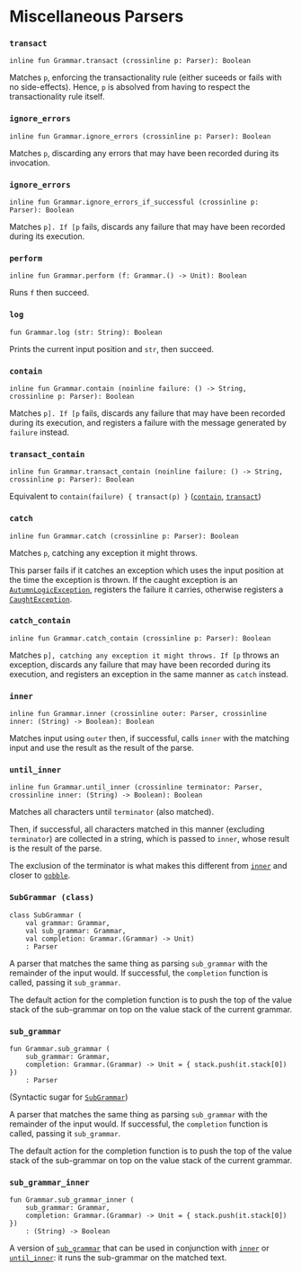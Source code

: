 # Miscellaneous Parsers

### `transact`

    inline fun Grammar.transact (crossinline p: Parser): Boolean

Matches `p`, enforcing the transactionality rule (either suceeds or fails with no side-effects).
Hence, `p` is absolved from having to respect the transactionality rule itself.

### `ignore_errors`

    inline fun Grammar.ignore_errors (crossinline p: Parser): Boolean

Matches `p`, discarding any errors that may have been recorded during its invocation.

### `ignore_errors`

    inline fun Grammar.ignore_errors_if_successful (crossinline p: Parser): Boolean

Matches `p]. If [p` fails, discards any failure that may have been recorded during its execution.

### `perform`

    inline fun Grammar.perform (f: Grammar.() -> Unit): Boolean

Runs `f` then succeed.

### `log`

    fun Grammar.log (str: String): Boolean

Prints the current input position and `str`, then succeed.

### `contain`

    inline fun Grammar.contain (noinline failure: () -> String, crossinline p: Parser): Boolean

Matches `p]. If [p` fails, discards any failure that may have been recorded during its execution,
and registers a failure with the message generated by `failure` instead.

### `transact_contain`

    inline fun Grammar.transact_contain (noinline failure: () -> String, crossinline p: Parser): Boolean

Equivalent to `contain(failure) { transact(p) }` ([`contain`], [`transact`])

[`contain`]: #contain
[`transact`]: #transact

### `catch`

    inline fun Grammar.catch (crossinline p: Parser): Boolean

Matches `p`, catching any exception it might throws.

This parser fails if it catches an exception which uses the input position at the time
the exception is thrown. If the caught exception is an
[`AutumnLogicException`], registers the failure it carries, otherwise registers a
[`CaughtException`].

[`AutumnLogicException`]: TODO
[`CaughtException`]: TODO

### `catch_contain`

    inline fun Grammar.catch_contain (crossinline p: Parser): Boolean

Matches `p], catching any exception it might throws. If [p` throws an exception, discards any
failure that may have been recorded during its execution, and registers an exception in the
same manner as `catch` instead.

### `inner`

    inline fun Grammar.inner (crossinline outer: Parser, crossinline inner: (String) -> Boolean): Boolean

Matches input using `outer` then, if successful, calls `inner` with the matching input
and use the result as the result of the parse.

### `until_inner`

    inline fun Grammar.until_inner (crossinline terminator: Parser, crossinline inner: (String) -> Boolean): Boolean

Matches all characters until `terminator` (also matched).

Then, if successful, all characters matched in this manner (excluding `terminator`) are collected
in a string, which is passed to `inner`, whose result is the result of the parse.

The exclusion of the terminator is what makes this different from [`inner`] and closer
to [`gobble`].

[`inner`]: #inner
[`gobble`]: stack.md#gobble

### `SubGrammar (class)`

    class SubGrammar (
        val grammar: Grammar,
        val sub_grammar: Grammar,
        val completion: Grammar.(Grammar) -> Unit)
        : Parser

A parser that matches the same thing as parsing `sub_grammar` with the remainder of the input
would. If successful, the `completion` function is called, passing it `sub_grammar`.

The default action for the completion function is to push the top of the value stack of the
sub-grammar on top on the value stack of the current grammar.

### `sub_grammar`

    fun Grammar.sub_grammar (
        sub_grammar: Grammar,
        completion: Grammar.(Grammar) -> Unit = { stack.push(it.stack[0]) })
        : Parser

(Syntactic sugar for [`SubGrammar`])

[`SubGrammar`]: #subgrammar-class

A parser that matches the same thing as parsing `sub_grammar` with the remainder of the input
would. If successful, the `completion` function is called, passing it `sub_grammar`.

The default action for the completion function is to push the top of the value stack of the
sub-grammar on top on the value stack of the current grammar.

### `sub_grammar_inner`

    fun Grammar.sub_grammar_inner (
        sub_grammar: Grammar,
        completion: Grammar.(Grammar) -> Unit = { stack.push(it.stack[0]) })
        : (String) -> Boolean

A version of [`sub_grammar`] that can be used in conjunction with [`inner`] or [`until_inner`]:
it runs the sub-grammar on the matched text.

[`sub_grammar`]: #sub_grammar
[`until_inner`]: #until_inner
